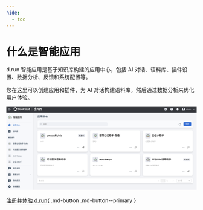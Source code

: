 ```yaml
---
hide:
  - toc
---
```


# 什么是智能应用

d.run 智能应用是基于知识库构建的应用中心，包括 AI 对话、语料库、插件设置、数据分析、反馈和系统配置等。

您在这里可以创建应用和插件，为 AI 对话构建语料库，然后通过数据分析来优化用户体验。

![应用中心](./images/app-center.png)

[注册并体验 d.run](https://console.d.run/){ .md-button .md-button--primary }
